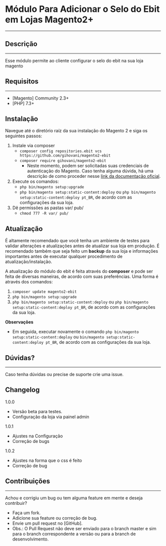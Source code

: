 Módulo Para Adicionar o Selo do Ebit em Lojas Magento2+
====================================================

---
Descrição
---------
---
Esse módulo permite ao cliente configurar o selo do ebit na sua loja magento


Requisitos
----------
---
- [Magento] Community 2.3+
- [PHP] 7.3+


Instalação
-----------
Navegue até o diretório raíz da sua instalação do Magento 2 e siga os seguintes passos:

1. Instale via composer
   - ```composer config repositories.ebit vcs https://github.com/gihovani/magento2-ebit```
   - ```composer require gihovani/magento2-ebit```
      - Neste momento, podem ser solicitadas suas credenciais de autenticação do Magento. Caso tenha alguma dúvida, há uma descrição de como proceder nesse [link da documentação oficial](http://devdocs.magento.com/guides/v2.0/install-gde/prereq/connect-auth.html).
2. Execute os comandos:
   - ```php bin/magento setup:upgrade```
   - ```php bin/magento setup:static-content:deploy``` ou ```php bin/magento setup:static-content:deploy pt_BR```, de acordo com as configurações da sua loja.
3. Dê permissões as pastas var/ pub/
   - ```chmod 777 -R var/ pub/```


Atualização
-----------
É altamente recomendado que você tenha um ambiente de testes para validar alterações e atualizações antes de atualizar sua loja em produção. É recomendado também que seja feito um **backup** da sua loja e informações importantes antes de executar qualquer procedimento de atualização/instalação.

A atualização do módulo do ebit é feita através do **composer** e pode ser feita de diversas maneiras, de acordo com suas preferências. Uma forma é através dos comandos:
1. ```composer update magento2-ebit```
2. ```php bin/magento setup:upgrade```
3. ```php bin/magento setup:static-content:deploy``` ou ```php bin/magento setup:static-content:deploy pt_BR```, de acordo com as configurações da sua loja.

**Observações**
- Em seguida, executar novamente o comando ```php bin/magento setup:static-content:deploy``` ou ```bin/magento setup:static-content:deploy pt_BR```, de acordo com as configurações da sua loja.


Dúvidas?
----------
---
Caso tenha dúvidas ou precise de suporte crie uma issue.


Changelog
---------
1.0.0
- Versão beta para testes.
- Configuração da loja via painel admin

1.0.1
- Ajustes na Configuração
- Correção de bugs

1.0.2
- Ajustes na forma que o css é feito
- Correção de bug


Contribuições
-------------
---
Achou e corrigiu um bug ou tem alguma feature em mente e deseja contribuir?

* Faça um fork.
* Adicione sua feature ou correção de bug.
* Envie um pull request no [GitHub].
* Obs.: O Pull Request não deve ser enviado para o branch master e sim para o branch correspondente a versão ou para a branch de desenvolvimento.
